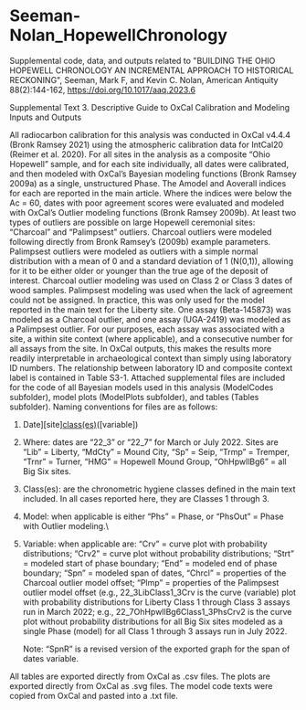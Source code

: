 # Seeman-Nolan_HopewellChronology
Supplemental code, data, and outputs related to "BUILDING THE OHIO HOPEWELL CHRONOLOGY AN INCREMENTAL APPROACH TO HISTORICAL RECKONING", Seeman, Mark F, and Kevin C. Nolan, American Antiquity 88(2):144-162, https://doi.org/10.1017/aaq.2023.6

Supplemental Text 3. Descriptive Guide to OxCal Calibration and Modeling Inputs and Outputs

All radiocarbon calibration for this analysis was conducted in OxCal v4.4.4 (Bronk Ramsey 2021) using the atmospheric calibration data for IntCal20 (Reimer et al. 2020).  For all sites in the analysis as a composite “Ohio Hopewell” sample, and for each site individually, all dates were calibrated, and then modeled with OxCal’s Bayesian modeling functions (Bronk Ramsey 2009a) as a single, unstructured Phase.  The Amodel and Aoverall indices for each are reported in the main article. Where the indices were below the Ac = 60, dates with poor agreement scores were evaluated and modeled with OxCal’s Outlier modeling functions (Bronk Ramsey 2009b).  At least two types of outliers are possible on large Hopewell ceremonial sites: “Charcoal” and “Palimpsest” outliers. Charcoal outliers were modeled following directly from Bronk Ramsey’s (2009b) example parameters. Palimpsest outliers were modeled as outliers with a simple normal distribution with a mean of 0 and a standard deviation of 1 (N(0,1)), allowing for it to be either older or younger than the true age of the deposit of interest. Charcoal outlier modeling was used on Class 2 or Class 3 dates of wood samples. Palimpsest modeling was used when the lack of agreement could not be assigned. In practice, this was only used for the model reported in the main text for the Liberty site. One assay (Beta-145873) was modeled as a Charcoal outlier, and one assay (UGA-2419) was modeled as a Palimpsest outlier.
	For our purposes, each assay was associated with a site, a within site context (where applicable), and a consecutive number for all assays from the site.  In OxCal outputs, this makes the results more readily interpretable in archaeological context than simply using laboratory ID numbers. The relationship between laboratory ID and composite context label is contained in Table S3-1.  Attached supplemental files are included for the code of all Bayesian models used in this analysis (ModelCodes subfolder), model plots (ModelPlots subfolder), and tables (Tables subfolder).  Naming conventions for files are as follows:
1. Date][site][class(es)]([model])([variable])

2. Where:
dates are “22_3” or “22_7” for March or July 2022.
Sites are “Lib” = Liberty, “MdCty” = Mound City, “Sp” = Seip, “Trmp” = Tremper, “Trnr” = Turner, “HMG” = Hopewell Mound Group, “OhHpwllBg6” = all Big Six sites.
3. Class(es): are the chronometric hygiene classes defined in the main text included. In all cases 	reported here, they are Classes 1 through 3.
4. Model: when applicable is either “Phs” = Phase, or “PhsOut” = Phase with Outlier modeling.\
5. Variable: when applicable are: “Crv” = curve plot with probability distributions; “Crv2” = 	curve plot without probability distributions; “Strt” = modeled start of phase boundary;	“End” = modeled end of phase boundary; “Spn” = modeled span of dates, “Chrcl” = properties of the Charcoal outlier model offset; “Plmp” = properties of the Palimpsest 	outlier model offset (e.g., 22_3LibClass1_3Crv is the curve (variable) plot with probability distributions for Liberty Class 1 through Class 3 assays run in March 2022; e.g., 22_7OhHpwllBg6Class1_3PhsCrv2 is the curve plot without probability distributions for all Big Six sites modeled as a single Phase (model) for all Class 1 through 3 assays run in July 2022.

	Note: “SpnR” is a revised version of the exported graph for the span of dates variable.

All tables are exported directly from OxCal as .csv files. The plots are exported directly from OxCal as .svg files.  The model code texts were copied from OxCal and pasted into a .txt file.
